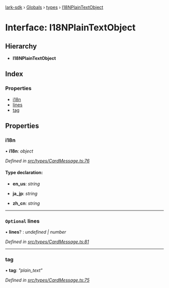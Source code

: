 [lark-sdk](../README.md) › [Globals](../globals.md) › [types](../modules/types.md) › [I18NPlainTextObject](types.i18nplaintextobject.md)

# Interface: I18NPlainTextObject

## Hierarchy

* **I18NPlainTextObject**

## Index

### Properties

* [i18n](types.i18nplaintextobject.md#i18n)
* [lines](types.i18nplaintextobject.md#optional-lines)
* [tag](types.i18nplaintextobject.md#tag)

## Properties

###  i18n

• **i18n**: *object*

*Defined in [src/types/CardMessage.ts:76](https://github.com/TbhT/lark-sdk/blob/e3605bb/src/types/CardMessage.ts#L76)*

#### Type declaration:

* **en_us**: *string*

* **ja_jp**: *string*

* **zh_cn**: *string*

___

### `Optional` lines

• **lines**? : *undefined | number*

*Defined in [src/types/CardMessage.ts:81](https://github.com/TbhT/lark-sdk/blob/e3605bb/src/types/CardMessage.ts#L81)*

___

###  tag

• **tag**: *"plain_text"*

*Defined in [src/types/CardMessage.ts:75](https://github.com/TbhT/lark-sdk/blob/e3605bb/src/types/CardMessage.ts#L75)*
